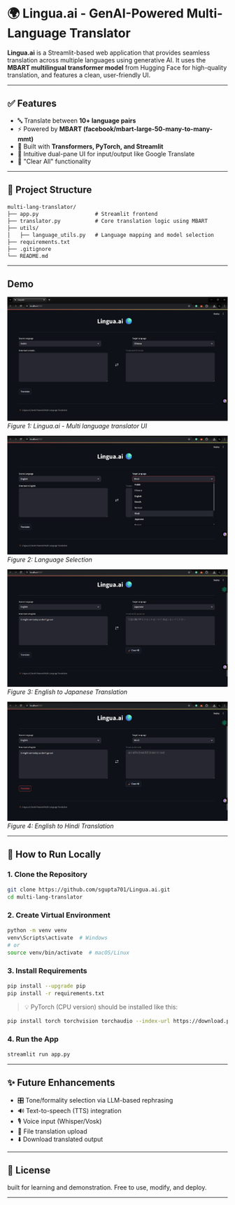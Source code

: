 # 🌍 Lingua.ai - GenAI-Powered Multi-Language Translator

**Lingua.ai** is a Streamlit-based web application that provides seamless translation across multiple languages using generative AI. It uses the **MBART multilingual transformer model** from Hugging Face for high-quality translation, and features a clean, user-friendly UI.

---

## ✅ Features

- 🔤 Translate between **10+ language pairs**
- ⚡ Powered by **MBART (facebook/mbart-large-50-many-to-many-mmt)**
- 🧠 Built with **Transformers, PyTorch, and Streamlit**
- 📝 Intuitive dual-pane UI for input/output like Google Translate
- 🧹 "Clear All" functionality

---

## 📁 Project Structure

```
multi-lang-translator/
├── app.py                  # Streamlit frontend
├── translator.py           # Core translation logic using MBART
├── utils/
│   ├── language_utils.py   # Language mapping and model selection
├── requirements.txt       
├── .gitignore
└── README.md             
```

---

## Demo

![UI of Lingua.ai](images/lingua-ui.png)
*Figure 1: Lingua.ai - Multi language translator UI*

![Language selection](images/language_selection.png)
*Figure 2: Language Selection*

![English-Japanese](images/english-japanese.png)
*Figure 3: English to Japanese Translation*

![Engligh-Hindi](images/english-hindi.png)
*Figure 4: English to Hindi Translation*

---


## 🚀 How to Run Locally

### 1. Clone the Repository

```bash
git clone https://github.com/sgupta701/Lingua.ai.git
cd multi-lang-translator
```

### 2. Create Virtual Environment

```bash
python -m venv venv
venv\Scripts\activate  # Windows
# or
source venv/bin/activate  # macOS/Linux
```

### 3. Install Requirements

```bash
pip install --upgrade pip
pip install -r requirements.txt
```

> 💡 PyTorch (CPU version) should be installed like this:

```bash
pip install torch torchvision torchaudio --index-url https://download.pytorch.org/whl/cpu
```

### 4. Run the App

```bash
streamlit run app.py
```

---

## ✨ Future Enhancements

- 🎛️ Tone/formality selection via LLM-based rephrasing
- 🔊 Text-to-speech (TTS) integration
- 🎙️ Voice input (Whisper/Vosk)
- 📁 File translation upload
- ⬇️ Download translated output

---

## 📜 License

built for learning and demonstration. Free to use, modify, and deploy.

---
